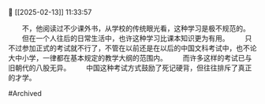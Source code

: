📅 [[2025-02-13]] 11:33:57

　　不，他阅读过不少课外书，从学校的传统眼光看，这种学习是极不规范的。 　　但在一个人往后的日常生活中，也许这种学习比课本知识更为有用。 　　只不过参加正式的考试就不行了，不管在以前还是在以后的中国文科考试中，也不论大中小学，一律都在基本规定的教学大纲的范围内。 　　而许多这样的考试已与旧朝代的八股无异。 　　中国这种考试方式鼓励了死记硬背，但往往排斥了真正的才学。

#Archived
